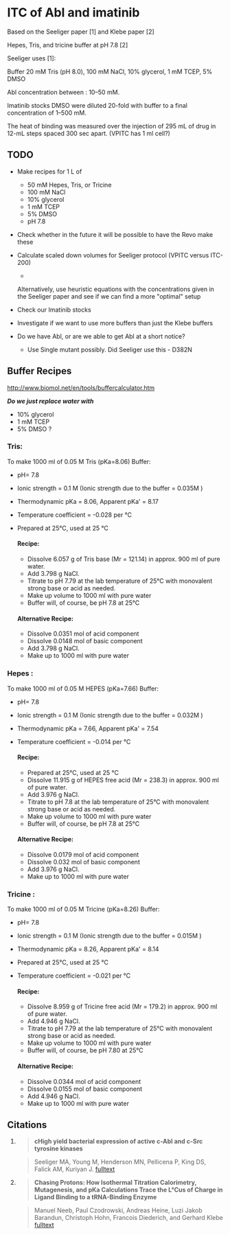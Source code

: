 # ITC of Abl and imatinib


Based on the Seeliger paper [1] and Klebe paper [2]

Hepes, Tris, and tricine buffer at pH 7.8 [2]

Seeliger uses [1]:

Buffer 20 mM Tris (pH 8.0),
100 mM NaCl,
10% glycerol, 1 mM TCEP,
5% DMSO

Abl concentration between : 10–50 mM.

Imatinib stocks DMSO were diluted 20-fold with buffer to a final concentration
of 1–500 mM.

The heat of binding was measured over the injection of 295 mL of drug in 12-mL steps
spaced 300 sec apart. (VPITC has 1 ml cell?)

## TODO

- Make recipes for 1 L of
    - 50 mM Hepes, Tris, or Tricine
    - 100 mM NaCl
    - 10% glycerol
    - 1 mM TCEP
    - 5% DMSO
    - pH 7.8




- Check whether in the future it will be possible to have the Revo make these

- Calculate scaled down volumes for Seeliger protocol (VPITC versus ITC-200)

    -
     Alternatively, use heuristic equations with the concentrations given in the Seeliger paper and see if we can find a more "optimal" setup

- Check our Imatinib stocks

- Investigate if we want to use more buffers than just the Klebe buffers

- Do we have Abl, or are we able to get Abl at a short notice?

    - Use Single mutant possibly. Did Seeliger use this - D382N


## Buffer Recipes
http://www.biomol.net/en/tools/buffercalculator.htm

***Do we just replace water with***  
- 10% glycerol
- 1 mM TCEP
- 5% DMSO
?

### Tris:
To make 1000 ml of 0.05 M Tris (pKa=8.06) Buffer:
- pH= 7.8
- Ionic strength = 0.1 M (Ionic strength due to the buffer = 0.035M )
- Thermodynamic pKa = 8.06, Apparent pKa' = 8.17
- Temperature coefficient = -0.028 per °C
- Prepared at 25°C, used at 25 °C  

  #### Recipe:
    - Dissolve 6.057 g of Tris base (Mr = 121.14) in approx. 900 ml of pure water.
    - Add 3.798 g NaCl.
    - Titrate to pH 7.79 at the lab temperature of 25°C with monovalent strong base or acid as needed.
    - Make up volume to 1000 ml with pure water
    - Buffer will, of course, be pH 7.8 at 25°C  

  #### Alternative Recipe:
    - Dissolve 0.0351 mol of acid component
    - Dissolve 0.0148 mol of basic component
    - Add 3.798 g NaCl.
    - Make up to 1000 ml with pure water


### Hepes :
To make 1000 ml of 0.05 M HEPES (pKa=7.66) Buffer:
- pH= 7.8
- Ionic strength = 0.1 M (Ionic strength due to the buffer = 0.032M )
- Thermodynamic pKa = 7.66, Apparent pKa' = 7.54
- Temperature coefficient = -0.014 per °C
  #### Recipe:
    - Prepared at 25°C, used at 25 °C
    - Dissolve 11.915 g of HEPES free acid (Mr = 238.3) in approx. 900 ml of pure water.
    - Add 3.976 g NaCl.
    - Titrate to pH 7.8 at the lab temperature of 25°C with monovalent strong base or acid as needed.
    - Make up volume to 1000 ml with pure water
    - Buffer will, of course, be pH 7.8 at 25°C

  #### Alternative Recipe:
    - Dissolve 0.0179 mol of acid component
    - Dissolve 0.032 mol of basic component
    - Add 3.976 g NaCl.
    - Make up to 1000 ml with pure water

### Tricine :

To make 1000 ml of 0.05 M Tricine (pKa=8.26) Buffer:
- pH= 7.8
- Ionic strength = 0.1 M (Ionic strength due to the buffer = 0.015M )
- Thermodynamic pKa = 8.26, Apparent pKa' = 8.14
- Prepared at 25°C, used at 25 °C
- Temperature coefficient = -0.021 per °C

  #### Recipe:
    - Dissolve 8.959 g of Tricine free acid (Mr = 179.2) in approx. 900 ml of pure water.
    - Add 4.946 g NaCl.
    - Titrate to pH 7.79 at the lab temperature of 25°C with monovalent strong base or acid as needed.
    - Make up volume to 1000 ml with pure water
    - Buffer will, of course, be pH 7.80 at 25°C

  #### Alternative Recipe:
    - Dissolve 0.0344 mol of acid component
    - Dissolve 0.0155 mol of basic component
    - Add 4.946 g NaCl.
    - Make up to 1000 ml with pure water


## Citations

1.  > **cHigh yield bacterial expression of active c-Abl and c-Src tyrosine kinases**

    >Seeliger MA, Young M, Henderson MN, Pellicena P, King DS, Falick AM, Kuriyan J.
    > [fulltext](http://www.ncbi.nlm.nih.gov/pmc/articles/PMC2253236/pdf/0143135.pdf)

2. > **Chasing Protons: How Isothermal Titration Calorimetry, Mutagenesis, and pKa Calculations Trace the L°Cus of Charge in  Ligand Binding to a tRNA-Binding Enzyme**

    > Manuel Neeb, Paul Czodrowski, Andreas Heine, Luzi Jakob Barandun, Christoph Hohn,
Francois Diederich, and Gerhard Klebe
    > [fulltext](http://pubs.acs.org/doi/pdf/10.1021/jm500401x)
